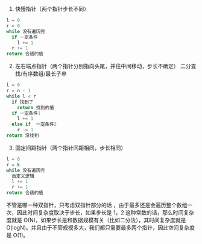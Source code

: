 1. 快慢指针（两个指针步长不同）

```Python
l = 0
r = 0
while 没有遍历完
  if 一定条件
    l += 1
  r += 1
return 合适的值
```

2. 左右端点指针（两个指针分别指向头尾，并往中间移动，步长不确定）
   二分查找/有序数组/最长子串

```Python
l = 0
r = n - 1
while l < r
  if 找到了
    return 找到的值
  if 一定条件1
    l += 1
  else if  一定条件2
    r -= 1
return 没找到
```

3. 固定间距指针（两个指针间距相同，步长相同）

```Python
l = 0
r = k
while 没有遍历完
  自定义逻辑
  l += 1
  r += 1
return 合适的值
```

不管是哪一种双指针，只考虑双指针部分的话 ，由于最多还是会遍历整个数组一次，因此时间复杂度取决于步长，如果步长是 1，2 这种常数的话，那么时间复杂度就是 O(N)，如果步长是和数据规模有关（比如二分法），其时间复杂度就是 O(logN)。并且由于不管规模多大，我们都只需要最多两个指针，因此空间复杂度是 O(1)。
